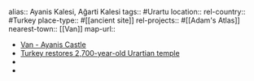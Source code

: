alias:: Ayanis Kalesi, Ağarti Kalesi
tags:: #Urartu
location::
rel-country:: #Turkey
place-type:: #[[ancient site]]
rel-projects:: #[[Adam's Atlas]]
nearest-town:: [[Van]]
map-url::

- [Van - Ayanis Castle](https://wowcappadocia.com/ayanis-castle.html)
- [Turkey restores 2,700-year-old Urartian temple](https://www.aa.com.tr/en/culture/turkey-restores-2-700-year-old-urartian-temple/1923956)
-
-

